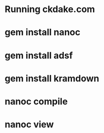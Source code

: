 Running ckdake.com
==================

# gem install nanoc
# gem install adsf
# gem install kramdown
# nanoc compile
# nanoc view
